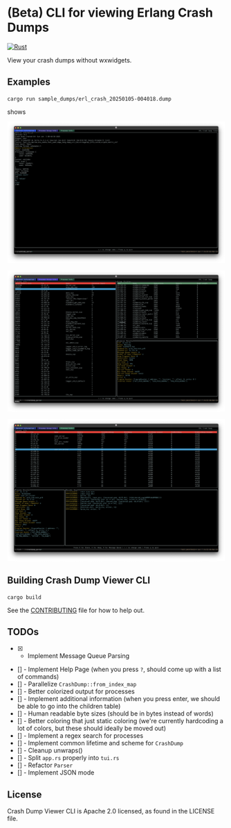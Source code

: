 # (Beta) CLI for viewing Erlang Crash Dumps
[![Rust](https://github.com/WhatsApp/crashdump_viewer_cli/actions/workflows/rust.yml/badge.svg)](https://github.com/WhatsApp/crashdump_viewer_cli/actions/workflows/rust.yml)

View your crash dumps without wxwidgets.

## Examples
```
cargo run sample_dumps/erl_crash_20250105-004018.dump
```

shows

![general_view](./screenshots/general_view.png)

![process_group](./screenshots/process_group.png)

![process_view](./screenshots/process_view.png)



## Building Crash Dump Viewer CLI
```
cargo build
```

See the [CONTRIBUTING](CONTRIBUTING.md) file for how to help out.

## TODOs
- [x] - Implement Message Queue Parsing
- [] - Implement Help Page (when you press `?`, should come up with a list of commands)
- [] - Parallelize `CrashDump::from_index_map`
- [] - Better colorized output for processes
- [] - Implement additional information (when you press enter, we should be able to go into the children table)
- [] - Human readable byte sizes (should be in bytes instead of words)
- [] - Better coloring that just static coloring (we're currently hardcoding a lot of colors, but these should ideally be moved out)
- [] - Implement a regex search for processes
- [] - Implement common lifetime and scheme for `CrashDump`
- [] - Cleanup unwraps()
- [] - Split `app.rs` properly into `tui.rs`
- [] - Refactor `Parser`
- [] - Implement JSON mode 

## License
Crash Dump Viewer CLI is Apache 2.0 licensed, as found in the LICENSE file.
